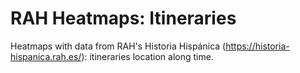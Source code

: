 # RAH Heatmaps: Itineraries
Heatmaps with data from RAH's Historia Hispánica (https://historia-hispanica.rah.es/): itineraries location along time.
